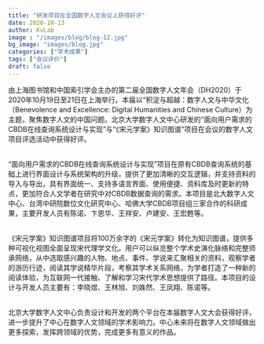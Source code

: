 ```yaml
---
title: "研发项目在全国数字人文会议上获得好评"
date: 2020-10-13
author: KvLab
image : "/images/blog/blog-12.jpg"
bg_image: "images/blog.jpg"
categories: ["学术成果"]
tags: ["会议评价"]
draft: false
---
```

 由上海图书馆和中国索引学会主办的第二届全国数字人文年会（DH2020）于2020年10月19日至21日在上海举行。本届以“积淀与超越：数字人文与中华文化（Benevolence and Excellence: Digital Humanities and Chinese Culture）为主题，聚焦数字人文的中国问题。北京大学数字人文中心研发的“面向用户需求的CBDB在线查询系统设计与实现”与“《宋元学案》知识图谱”项目在会议的数字人文项目评选活动中获得好评。
   <!--more-->
    
  <br>“面向用户需求的CBDB在线查询系统设计与实现”项目在原有CBDB查询系统的基础上进行界面设计与系统架构的升级，提供了更加清晰的交互逻辑，并支持资料的导入与导出，具有界面统一、支持多语言界面、使用便捷、资料库及时更新的特点，更加符合人文学者在研究中对CBDB数据查询的需求。本项目是北大数字人文中心、台湾中研院数位文化研究中心、哈佛大学CBDB项目组三家合作的科研成果，主要开发人员有陈诺、卞恩华、王祥安、卢建安、王宏甦等。

  <br>《宋元学案》知识图谱项目将100万余字的《宋元学案》转化为知识图谱，提供多种可视化视图全面呈现宋代理学文化。用户可以纵览整个学术史演化脉络和完整师承网络，从中选取感兴趣的人物、地点、事件、学说来汇聚相关的资料，观察学者的游历行迹，阅读其学说精华片段，考察其学术关系网络，为学者打造了一种新的阅读体验，为互联网一代接触、了解和学习宋代学术思想提供了路径。本项目的设计与开发人员主要有：李晓煜、王林旭、刘姝然、王凤翔、陈诺等。

  <br>北京大学数字人文中心负责设计和开发的两个平台在本届数字人文大会获得好评，进一步提升了中心在数字人文领域的学术影响力。中心未来将在数字人文领域做出更多探索，发挥跨领域的优势，完成更多有意义的作品。